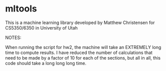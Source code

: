 # mltools
This is a machine learning library developed by Matthew Christensen for CS5350/6350 in University of Utah



NOTES:

When running the script for hw2, the machine will take an EXTREMELY long time to compute results. I have reduced the number of calculations that need to be made by a factor of 10 for each of the sections, but all in all, this code should take a long long long time.